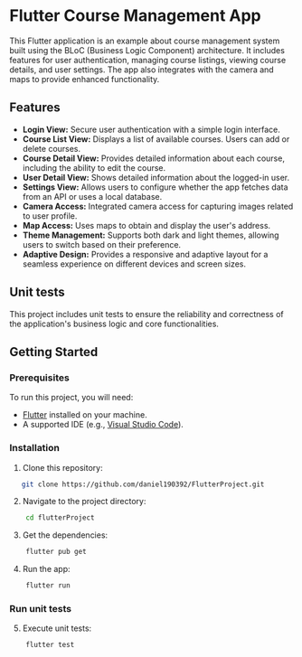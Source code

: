 # Flutter Course Management App

This Flutter application is an example about course management system built using the BLoC (Business Logic Component) architecture. It includes features for user authentication, managing course listings, viewing course details, and user settings. The app also integrates with the camera and maps to provide enhanced functionality.

## Features

- **Login View:** Secure user authentication with a simple login interface.
- **Course List View:** Displays a list of available courses. Users can add or delete courses.
- **Course Detail View:** Provides detailed information about each course, including the ability to edit the course.
- **User Detail View:** Shows detailed information about the logged-in user.
- **Settings View:** Allows users to configure whether the app fetches data from an API or uses a local database.
- **Camera Access:** Integrated camera access for capturing images related to user profile.
- **Map Access:** Uses maps to obtain and display the user's address.
- **Theme Management:** Supports both dark and light themes, allowing users to switch based on their preference.
- **Adaptive Design:** Provides a responsive and adaptive layout for a seamless experience on different devices and screen sizes.

## Unit tests
This project includes unit tests to ensure the reliability and correctness of the application's business logic and core functionalities.

## Getting Started

### Prerequisites

To run this project, you will need:

- [Flutter](https://flutter.dev/docs/get-started/install) installed on your machine.
- A supported IDE (e.g., [Visual Studio Code](https://code.visualstudio.com/)).

### Installation

1. Clone this repository:
```bash
   git clone https://github.com/daniel190392/FlutterProject.git
```

2. Navigate to the project directory:
```bash
    cd flutterProject
```

3. Get the dependencies:
```bash
    flutter pub get
```

4. Run the app:
```bash
    flutter run
```

### Run unit tests
5. Execute unit tests:
```bash
    flutter test
```